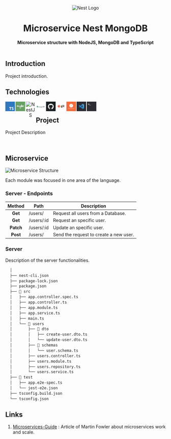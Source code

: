 <p align="center">
  <img src="https://nestjs.com/img/logo-small.svg" width="200" alt="Nest Logo" />
</p>

</div>
<div align="center">
  <h1>Microservice Nest MongoDB</h1>
  <strong>Microservice structure with NodeJS, MongoDB and TypeScript</strong>
</div>

</br>

## Introduction

Project introduction.

## Technologies

<section align="center" sytle="padding-top: 20%; padding-bottom: 20%">
    <img align="left"   style="float: left; margin-right: 2px;" alt="TypeScript" width="30px" src="https://github.com/carlos-garcia-dev/carlos-garcia-dev-images/blob/master/images/png/28.TypeScript.png" />
    <img align="left"   style="float: left; margin-right: 2px;" alt="NodeJS" width="30px" src="https://github.com/carlos-garcia-dev/carlos-garcia-dev-images/blob/master/images/png/04.NodeJS.png" />
    <img align="left"   style="float: left; margin-right: 2px;" alt="NestJS" width="30px" src="https://nestjs.com/img/logo-small.svg" />
    <img align="left"   style="float: left; margin-right: 2px;" alt="MongoDB" width="30px" src="https://github.com/carlos-garcia-dev/carlos-garcia-dev-images/blob/master/images/png/01.MongoDB.png" />
    <img align="left"   style="float: left; margin-right: 2px;" alt="GitHub" width="30px" src="https://github.com/carlos-garcia-dev/carlos-garcia-dev-images/blob/master/images/png/18.GitHub.png" />
    <img align="left"   style="float: left; margin-right: 2px;" alt="Git" width="30px" src="https://github.com/carlos-garcia-dev/carlos-garcia-dev-images/blob/master/images/png/17.Git.png" />
    <img align="left"   style="float: left; margin-right: 2px;" alt="Postman" width="30px" src="https://github.com/carlos-garcia-dev/carlos-garcia-dev-images/blob/master/images/png/22.Postman.png" />
    <img align="left"   style="float: left; margin-right: 2px;" alt="Visual Studio Code" width="30px" src="https://github.com/carlos-garcia-dev/carlos-garcia-dev-images/blob/master/images/png/19.VSCode.png" />
    <img align="left"   style="float: left; margin-right: 4px;" alt="Terminal" width="30px" src="https://github.com/carlos-garcia-dev/carlos-garcia-dev-images/blob/master/images/png/20.Terminal.png" />
</section>

</br>

## Project

Project Description

</br>

<!-- <details open="open">
<summary>Table of Contents</summary>

- [About](#about)
  - [Built With](#built-with)
</details> -->

## Microservice

![Microservice Structure](https://github.com/carlos-garcia-dev/nestjs-mongo-db/blob/main/images/Microservice.png)

Each module was focused in one area of the language.

### Server - Endpoints

|  Method   | Path       | Description                            |
| :-------: | ---------- | -------------------------------------- |
|  **Get**  | /users/    | Request all users from a Database.     |
|  **Get**  | /users/:id | Request an specific user.              |
| **Patch** | /users/:id | Update an specific user.               |
| **Post**  | /users/    | Send the request to create a new user. |

### Server

Description of the server functionalities.

```bash
  │ 
  ├── nest-cli.json
  ├── package-lock.json
  ├── package.json
  ├── 📁 src
  │   ├── app.controller.spec.ts
  │   ├── app.controller.ts
  │   ├── app.module.ts
  │   ├── app.service.ts
  │   ├── main.ts
  │   └── 📁 users
  │       ├── 📁 dto
  │       │   ├── create-user.dto.ts
  │       │   └── update-user.dto.ts
  │       ├── 📁 schemas
  │       │   └── user.schema.ts
  │       ├── users.controller.ts
  │       ├── users.module.ts
  │       ├── users.repository.ts
  │       └── users.service.ts
  ├── 📁 test
  │   ├── app.e2e-spec.ts
  │   └── jest-e2e.json
  ├── tsconfig.build.json
  └── tsconfig.json
```

## Links

1. [Microservices-Guide](https://www.martinfowler.com/microservices/) : Article of Martin Fowler about microservices work and scale.
